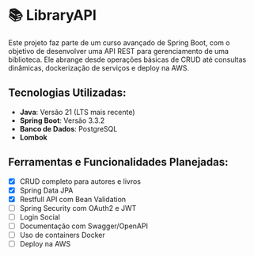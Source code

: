 # 📚 LibraryAPI

Este projeto faz parte de um curso avançado de Spring Boot, com o objetivo de desenvolver uma API REST para gerenciamento de uma biblioteca. Ele abrange desde operações básicas de CRUD até consultas dinâmicas, dockerização de serviços e deploy na AWS.

## Tecnologias Utilizadas:
- **Java**: Versão 21 (LTS mais recente)
- **Spring Boot**: Versão 3.3.2
- **Banco de Dados**: PostgreSQL
- **Lombok**

## Ferramentas e Funcionalidades Planejadas:
- [x] CRUD completo para autores e livros
- [x] Spring Data JPA
- [x] Restfull API com Bean Validation
- [ ] Spring Security com OAuth2 e JWT
- [ ] Login Social
- [ ] Documentação com Swagger/OpenAPI
- [ ] Uso de containers Docker
- [ ] Deploy na AWS
